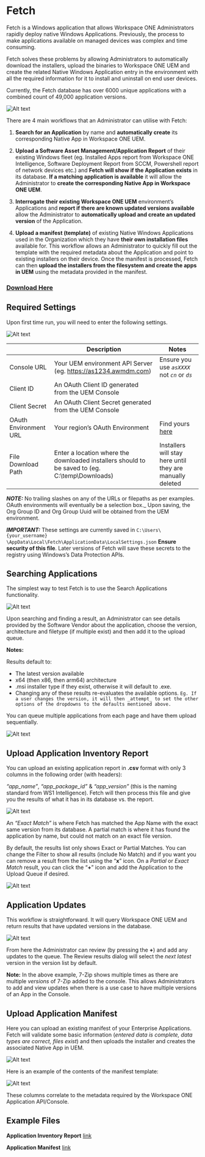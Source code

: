 # Fetch

Fetch is a Windows application that allows Workspace ONE Administrators rapidly deploy native Windows Applications. Previously, the process to make applications available on managed devices was complex and time consuming.

Fetch solves these problems by allowing Administrators to automatically download the installers, upload the binaries to Workspace ONE UEM and create the related Native Windows Application entry in the environment with all the required information for it to install and uninstall on end user devices.


Currently, the Fetch database has over 6000 unique applications with a combined count of 49,000 application versions.


![Alt text](images/image1.png?raw=true "Image")


There are 4 main workflows that an Administrator can utilise with Fetch:

1. **Search for an Application** by name and **automatically create** its corresponding Native App in Workspace ONE UEM.  

2. **Upload a Software Asset Management/Application Report** of their existing Windows fleet (eg. Installed Apps report from Workspace ONE Intelligence, Software Deployment Report from SCCM, Powershell report of network devices etc.) and **Fetch will show if the Application exists** in its database. **If a matching application is available** it will allow the Administrator to **create the corresponding Native App in Workspace ONE UEM**.  

3. **Interrogate their existing Workspace ONE UEM** environment’s Applications and **report if there are known updated versions available** allow the Administrator to **automatically upload and create an updated version** of the Application.  

4. **Upload a manifest (template)** of existing Native Windows Applications used in the Organization which they have **their own installation files** available for. This workflow allows an Administrator to quickly fill out the template with the required metadata about the Application and point to existing installers on their device. Once the manifest is processed, Fetch can then **upload the installers from the filesystem and create the apps in UEM** using the metadata provided in the manifest.


### [**Download Here**](https://github.com/tbwfdu/fetch/releases)


## Required Settings

Upon first time run, you will need to enter the following settings.


![Alt text](images/image2.png?raw=true "Image")


|                		|Description                    |Notes                         |
|-----------------------|-------------------------------|-----------------------------|
|Console URL			|Your UEM environment API Server (eg. https://as1234.awmdm.com)|Ensure you use _`asXXXX`_ not _`cn`_ or _`ds`_ |
|Client ID				|An OAuth Client ID generated from the UEM Console||
|Client Secret			|An OAuth Client Secret generated from the UEM Console||
|OAuth Environment URL	|Your region’s OAuth Environment|Find yours [here](https://docs.vmware.com/en/VMware-Workspace-ONE-UEM/2209/UEM_ConsoleBasics/GUID-BF20C949-5065-4DCF-889D-1E0151016B5A.html)|
|File Download Path		|Enter a location where the downloaded installers should to be saved to (eg. C:\temp\Downloads)|Installers will stay here until they are manually deleted|

**_NOTE:_** 
No trailing slashes on any of the URLs or filepaths as per examples. OAuth environments will eventually be a selection box._
Upon saving, the Org Group ID and Org Group Uuid will be obtained from the UEM environment.


**_IMPORTANT:_** 
These settings are currently saved in `C:\Users\{your_username} \AppData\Local\Fetch\ApplicationData\LocalSettings.json`
**Ensure security of this file**. Later versions of Fetch will save these secrets to the registry using Windows’s Data Protection APIs.

## Searching Applications

The simplest way to test Fetch is to use the Search Applications functionality.

![Alt text](images/image3.png?raw=true "Image")

Upon searching and finding a result, an Administrator can see details provided by the Software Vendor about the application, choose the version, architecture and filetype (if multiple exist) and then add it to the upload queue.

**Notes:**

Results default to:

- The latest version available
- x64 (then x86, then arm64) architecture
- .msi installer type if they exist, otherwise it will default to .exe.
- Changing any of these results re-evaluates the available options.
  `Eg. If a user changes the version, it will then _attempt_ to set the other options of the dropdowns to the defaults mentioned above.`

You can queue multiple applications from each page and have them upload sequentially.

![Alt text](images/image4.png?raw=true "Image")

## Upload Application Inventory Report

You can upload an existing application report in **.csv** format with only 3 columns in the following order (with headers):

*“app_name”*, *“app_package_id”* & *“app_version”* (this is the naming standard from WS1 Intelligence). Fetch will then process this file and give you the results of what it has in its database vs. the report.

![Alt text](images/image5.png?raw=true "Image")


An *“Exact Match”* is where Fetch has matched the App Name with the exact same version from its database. A partial match is where it has found the application by name, but could not match on an exact file version.

By default, the results list only shows Exact or Partial Matches. You can change the Filter to show all results (include No Match) and if you want you can remove a result from the list using the “**x**” icon. On a *Partial* or *Exact Match* result, you can click the “**+**” icon and add the Application to the Upload Queue if desired.

![Alt text](images/image6.png?raw=true "Image")

## Application Updates

This workflow is straightforward. It will query Workspace ONE UEM and return results that have updated versions in the database.

![Alt text](images/image7.png?raw=true "Image")

From here the Administrator can review (by pressing the **+**) and add any updates to the queue. The Review results dialog will select the _next latest_ version in the version list by default.

**Note:** In the above example, 7-Zip shows multiple times as there are multiple _versions_ of 7-Zip added to the console. This allows Administrators to add and view updates when there is a use case to have multiple versions of an App in the Console.


## Upload Application Manifest

Here you can upload an existing manifest of your Enterprise Applications. Fetch will validate some basic information (*entered data is complete, data types are correct, files exist*) and then uploads the installer and creates the associated Native App in UEM.

![Alt text](images/image8.png?raw=true "Image")

Here is an example of the contents of the manifest template:

![Alt text](images/image9.png?raw=true "Image")

These columns correlate to the metadata required by the Workspace ONE Application API/Console.


## Example Files

**Application Inventory Report**
[link](examples/example_intelligence_apps_report.csv)

**Application Manifest**
[link](examples/local_applications_manifest.csv)
